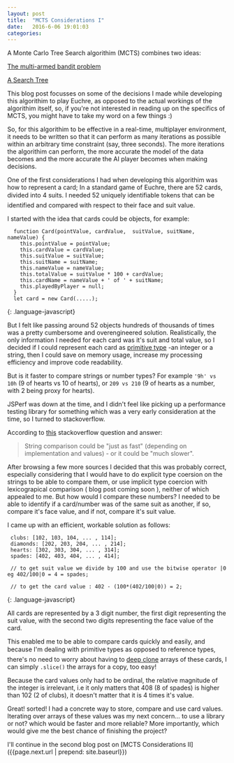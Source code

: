 ```yaml
---
layout: post
title:  "MCTS Considerations I"
date:   2016-6-06 19:01:03
categories: 
---
```


A Monte Carlo Tree Search algorithim  (MCTS) combines two ideas:

[The multi-armed bandit problem](https://en.wikipedia.org/wiki/Multi-armed_bandit)

[A Search Tree](https://en.wikipedia.org/wiki/Search_tree)

This blog post focusses on some of the decisions I made while developing this algorithim to play Euchre, as opposed to the actual workings of the algorithim itself, so, if you're not interested in reading up on the specifics of MCTS, you might have to take my word on a few things :)

So, for this algorithim to be effective in a real-time, multiplayer environment, it needs to be written so that it can perform as many iterations as possible within an arbitrary time constraint (say, three seconds). The more iterations the algorithim can perform, the more accurate the model of the data becomes and the more accurate the AI player becomes when making decisions.

One of the first considerations I had when developing this algorithim was how to represent a card; In a standard game of Euchre, there are 52 cards, divided into 4 suits. I needed 52 uniquely identifiable tokens that can be identified and compared with respect to their face and suit value.

I started with the idea that cards could be objects, for example:

~~~
  function Card(pointValue, cardValue,  suitValue, suitName, nameValue) {
    this.pointValue = pointValue;
    this.cardValue = cardValue;
    this.suitValue = suitValue;
    this.suitName = suitName;
    this.nameValue = nameValue;
    this.totalValue = suitValue * 100 + cardValue;
    this.cardName = nameValue + ' of ' + suitName;
    this.playedByPlayer = null;
  }
  let card = new Card(.....);
~~~
{: .language-javascript}

But I felt like passing around 52 objects hundreds of thousands of times was a pretty cumbersome and overengineered solution. Realistically, the only information I needed for each card was it's suit and total value, so I decided if I could represent each card as [primitive type](https://developer.mozilla.org/en-US/docs/Web/JavaScript/Data_structures#Primitive_values) -an integer or a string, then I could save on memory usage, increase my processing efficiency and improve code readability. 

But is it faster to compare strings or number types? For example `'9h' vs 10h` (9 of hearts vs 10 of hearts), or `209 vs 210` (9 of hearts as a number, with 2 being proxy for hearts).

JSPerf was down at the time, and I didn't feel like picking up a performance testing library for something which was a very early consideration at the time, so I turned to stackoverflow.

According to [this](http://stackoverflow.com/questions/23836825/is-javascript-string-comparison-just-as-fast-as-number-comparison) stackoverflow question and answer: 
>String comparison could be "just as fast" (depending on implementation and values) - or it could be "much slower".

After browsing a few more sources I decided that this was probably correct, especially considering that I would have to do explicit type coersion on the strings to be able to compare them, or use implicit type coercion with lexicograpical comparison ( blog post coming soon ), neither of which appealed to me. But how would I compare these numbers? I needed to be able to identify if a card/number was of the same suit as another, if so, compare it's face value, and if not, compare it's suit value.

I came up with an efficient, workable solution as follows:

~~~
 clubs: [102, 103, 104, ... , 114];
 diamonds: [202, 203, 204, ... , 214];
 hearts: [302, 303, 304, ... , 314];
 spades: [402, 403, 404, ... , 414];

 // to get suit value we divide by 100 and use the bitwise operator |0 eg 402/100|0 = 4 = spades;

 // to get the card value : 402 - (100*(402/100|0)) = 2;   
~~~
{: .language-javascript}

All cards are represented by a 3 digit number, the first digit representing the suit value, with the second two digits representing the face value of the card. 

This enabled me to be able to compare cards quickly and easily, and because I'm dealing with primitive types as opposed to reference types, there's no need to worry about having to [deep clone](http://stackoverflow.com/questions/13756482/create-copy-of-multi-dimensional-array-not-reference-javascript) arrays of these cards, I can simply `.slice()` the arrays for a copy, too easy!

Because the card values only had to be ordinal, the relative magnitude of the integer is irrelevant, i.e it only matters that 408 (8 of spades) is higher than 102 (2 of clubs), it doesn't matter that it is 4 times it's value.

Great! sorted! I had a concrete way to store, compare and use card values. Iterating over arrays of these values was my next concern... to use a library or not? which would be faster and more reliable? More importantly, which would give me the best chance of finishing the project?

I'll continue in the second blog post on [MCTS Considerations II]({{page.next.url  | prepend: site.baseurl}})